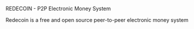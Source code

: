 REDECOIN - P2P Electronic Money System

Redecoin is a free and open source peer-to-peer electronic money system
